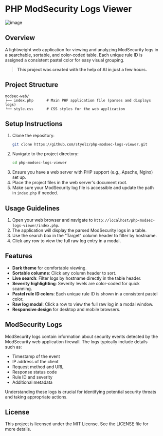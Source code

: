 # PHP ModSecurity Logs Viewer

![image](https://github.com/user-attachments/assets/67c66d39-6821-4b4e-a646-f62057620ed9)

## Overview
A lightweight web application for viewing and analyzing ModSecurity logs in a searchable, sortable, and color-coded table. Each unique rule ID is assigned a consistent pastel color for easy visual grouping.

> **This project was created with the help of AI in just a few hours.**

## Project Structure
```
modsec-web/
├── index.php      # Main PHP application file (parses and displays logs)
└── style.css      # CSS styles for the web application
```

## Setup Instructions
1. Clone the repository:
   ```sh
   git clone https://github.com/styelz/php-modsec-logs-viewer.git
   ```
2. Navigate to the project directory:
   ```sh
   cd php-modsec-logs-viewer
   ```
3. Ensure you have a web server with PHP support (e.g., Apache, Nginx) set up.
4. Place the project files in the web server's document root.
5. Make sure your ModSecurity log file is accessible and update the path in `index.php` if needed.

## Usage Guidelines
1. Open your web browser and navigate to `http://localhost/php-modsec-logs-viewer/index.php`.
2. The application will display the parsed ModSecurity logs in a table.
3. Use the search box in the "Target" column header to filter by hostname.
4. Click any row to view the full raw log entry in a modal.

## Features

- **Dark theme** for comfortable viewing.
- **Sortable columns**: Click any column header to sort.
- **Live search**: Filter logs by hostname directly in the table header.
- **Severity highlighting**: Severity levels are color-coded for quick scanning.
- **Pastel rule ID colors**: Each unique rule ID is shown in a consistent pastel color.
- **Raw log modal**: Click a row to view the full raw log in a modal window.
- **Responsive design** for desktop and mobile browsers.

## ModSecurity Logs
ModSecurity logs contain information about security events detected by the ModSecurity web application firewall. The logs typically include details such as:
- Timestamp of the event
- IP address of the client
- Request method and URL
- Response status code
- Rule ID and severity
- Additional metadata

Understanding these logs is crucial for identifying potential security threats and taking appropriate actions.

## License
This project is licensed under the MIT License. See the LICENSE file for more details.
